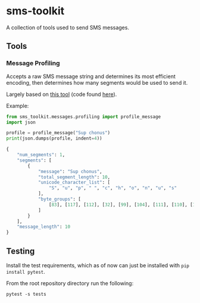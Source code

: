 # sms-toolkit

A collection of tools used to send SMS messages.

## Tools

### Message Profiling

Accepts a raw SMS message string and determines its most efficient encoding, then determines how many segments would be used to send it.

Largely based on [this tool](http://chadselph.github.io/smssplit/) (code found [here](https://github.com/chadselph/smssplit/blob/master/js/smssplit.js)).

Example:

```python
from sms_toolkit.messages.profiling import profile_message
import json

profile = profile_message("Sup chonus")
print(json.dumps(profile, indent=4))

{
    "num_segments": 1, 
    "segments": [
        {
            "message": "Sup chonus", 
            "total_segment_length": 10, 
            "unicode_character_list": [
                "S", "u", "p", " ", "c", "h", "o", "n", "u", "s"
            ], 
            "byte_groups": [
                [83], [117], [112], [32], [99], [104], [111], [110], [117], [115]
            ]
        }
    ], 
    "message_length": 10
}
```


## Testing

Install the test requirements, which as of now can just be installed with `pip install pytest`.

From the root repository directory run the following:

 `pytest -s tests`
